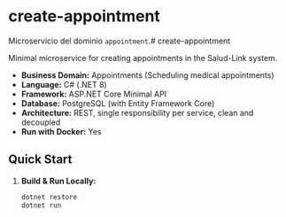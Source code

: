 # create-appointment

Microservicio del dominio `appointment`.# create-appointment

Minimal microservice for creating appointments in the Salud-Link system.

- **Business Domain:** Appointments (Scheduling medical appointments)
- **Language:** C# (.NET 8)
- **Framework:** ASP.NET Core Minimal API
- **Database:** PostgreSQL (with Entity Framework Core)
- **Architecture:** REST, single responsibility per service, clean and decoupled
- **Run with Docker:** Yes

## Quick Start

1. **Build & Run Locally:**
   ```bash
   dotnet restore
   dotnet run
